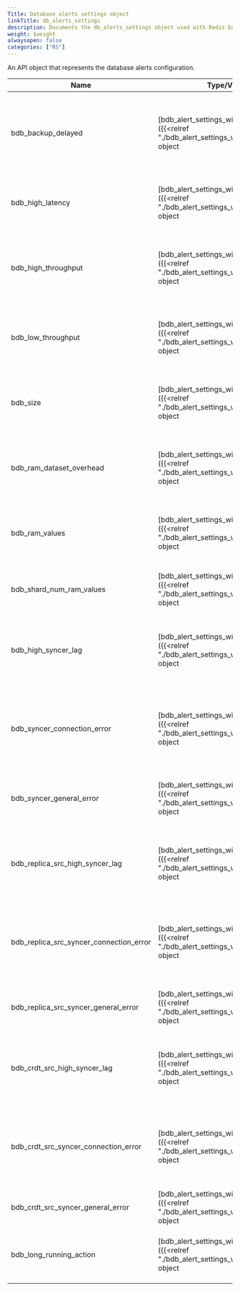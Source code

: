 ```yaml
---
Title: Database alerts settings object
linkTitle: db_alerts_settings
description: Documents the db_alerts_settings object used with Redis Enterprise Software REST API calls.
weight: $weight
alwaysopen: false
categories: ["RS"]
---
```


An API object that represents the database alerts configuration.

| Name | Type/Value | Description |
|------|------------|-------------|
| bdb_backup_delayed | [bdb_alert_settings_with_threshold]({{<relref "./bdb_alert_settings_with_threshold">}}) object | Periodic backup has been delayed for longer than specified threshold value (minutes) |
| bdb_high_latency | [bdb_alert_settings_with_threshold]({{<relref "./bdb_alert_settings_with_threshold">}}) object | Latency is higher than specified threshold value (microsec) |
| bdb_high_throughput | [bdb_alert_settings_with_threshold]({{<relref "./bdb_alert_settings_with_threshold">}}) object | Throughput is higher than specified threshold value (requests / sec) |
| bdb_low_throughput | [bdb_alert_settings_with_threshold]({{<relref "./bdb_alert_settings_with_threshold">}}) object | Throughput is lower than specified threshold value (requests / sec) |
| bdb_size | [bdb_alert_settings_with_threshold]({{<relref "./bdb_alert_settings_with_threshold">}}) object | Dataset size has reached the threshold value \(% of the memory limit) |
| bdb_ram_dataset_overhead | [bdb_alert_settings_with_threshold]({{<relref "./bdb_alert_settings_with_threshold">}}) object | Dataset RAM overhead of a shard has reached the threshold value (% of its RAM limit) |
| bdb_ram_values | [bdb_alert_settings_with_threshold]({{<relref "./bdb_alert_settings_with_threshold">}}) object | Percent of values kept in a shard's RAM is lower than (% of its key count) |
| bdb_shard_num_ram_values | [bdb_alert_settings_with_threshold]({{<relref "./bdb_alert_settings_with_threshold">}}) object | Number of values kept in a shard's RAM is lower than (values) |
| bdb_high_syncer_lag | [bdb_alert_settings_with_threshold]({{<relref "./bdb_alert_settings_with_threshold">}}) object | Replica of sync lag is higher than specified threshold value (seconds) (deprecated) |
| bdb_syncer_connection_error | [bdb_alert_settings_with_threshold]({{<relref "./bdb_alert_settings_with_threshold">}}) object | Replica of sync has connection error while trying to connect replica source (deprecated) |
| bdb_syncer_general_error | [bdb_alert_settings_with_threshold]({{<relref "./bdb_alert_settings_with_threshold">}}) object | Replica of sync encountered in general error (deprecated) |
| bdb_replica_src_high_syncer_lag | [bdb_alert_settings_with_threshold]({{<relref "./bdb_alert_settings_with_threshold">}}) object | Replica-of source sync lag is higher than specified threshold  value (seconds) |
| bdb_replica_src_syncer_connection_error | [bdb_alert_settings_with_threshold]({{<relref "./bdb_alert_settings_with_threshold">}}) object | Replica-of source sync has connection error while trying to connect replica source |
| bdb_replica_src_syncer_general_error | [bdb_alert_settings_with_threshold]({{<relref "./bdb_alert_settings_with_threshold">}}) object | Replica-of sync encountered in general error |
| bdb_crdt_src_high_syncer_lag | [bdb_alert_settings_with_threshold]({{<relref "./bdb_alert_settings_with_threshold">}}) object | CRDB source sync lag is higher than specified threshold value (seconds) |
| bdb_crdt_src_syncer_connection_error | [bdb_alert_settings_with_threshold]({{<relref "./bdb_alert_settings_with_threshold">}}) object | CRDB source sync has connection error while trying to connect replica source |
| bdb_crdt_src_syncer_general_error | [bdb_alert_settings_with_threshold]({{<relref "./bdb_alert_settings_with_threshold">}}) object | CRDB sync encountered in general error |
| bdb_long_running_action | [bdb_alert_settings_with_threshold]({{<relref "./bdb_alert_settings_with_threshold">}}) object | An alert for state-machines that are running for too long |
